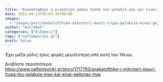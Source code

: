 ```yaml
---
title: "Ανακαλύφθηκε η μικρότερη μαύρη τρύπα του γαλαξία μας και είναι γείτονας μας"
date: 2021-04-23T06:03:49+00:00
images:
  - "images/post/anakalufthike-mikroteri-mauri-trupa-galaksia-einai-geitonas.jpg"
author: "AstroBot"
categories: ["Ειδήσεις"]
tags: ["naftemporiki.gr"]
draft: false
---
```


Έχει μάζα μόλις τρεις φορές μεγαλύτερη από αυτή του Ήλιου.

Διαβάστε περισσότερα: https://www.naftemporiki.gr/story/1717793/anakalufthike-i-mikroteri-mauri-trupa-tou-galaksia-mas-kai-einai-geitonas-mas
